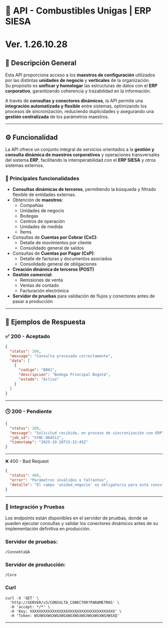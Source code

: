 # 🧩 API - Combustibles Unigas | ERP SIESA
# Ver. 1.26.10.28

## 📘 Descripción General

Esta API proporciona acceso a los **maestros de configuración** utilizados por las distintas **unidades de negocio** y **verticales** de la organización.  
Su propósito es **unificar y homologar** las estructuras de datos con el **ERP corporativo**, garantizando coherencia y trazabilidad en la información.

A través de **consultas y conectores dinámicos**, la API permite una **integración automatizada y flexible** entre sistemas, optimizando los procesos de sincronización, reduciendo duplicidades y asegurando una **gestión centralizada** de los parámetros maestros.

---

## ⚙️ Funcionalidad

La API ofrece un conjunto integral de servicios orientados a la **gestión y consulta dinámica de maestros corporativos** y operaciones transversales del sistema **ERP**, facilitando la interoperabilidad con el **ERP SIESA** y otros sistemas externos.

### 🔹 Principales funcionalidades

- **Consultas dinámicas de terceros**, permitiendo la búsqueda y filtrado flexible de entidades externas.  
- Obtención de **maestros**:
  - Compañías  
  - Unidades de negocio  
  - Bodegas  
  - Centros de operación  
  - Unidades de medida  
  - Ítems  
- Consultas de **Cuentas por Cobrar (CxC)**:
  - Detalle de movimientos por cliente  
  - Consolidado general de saldos  
- Consultas de **Cuentas por Pagar (CxP)**:
  - Detalle de facturas y documentos asociados  
  - Consolidado general de obligaciones  
- **Creación dinámica de terceros (POST)**  
- **Gestión comercial**:
  - Remisiones de venta  
  - Ventas de contado  
  - Facturación electrónica  
- **Servidor de pruebas** para validación de flujos y conectores antes de pasar a producción  

---

## 🧠 Ejemplos de Respuesta

### ✅ 200 - Aceptado
```json
{
  "status": 200,
  "message": "Consulta procesada correctamente",
  "data": [
    {
      "codigo": "B001",
      "descripcion": "Bodega Principal Bogotá",
      "estado": "Activo"
    }
  ]
}
```

---

### 🕓 200 - Pendiente
```json
{
  "status": 200,
  "message": "Solicitud recibida, en proceso de sincronización con ERP",
  "job_id": "SYNC-984512",
  "timestamp": "2025-10-28T15:32:45Z"
}
```

---

❌ 400 - Bad Request
```json
{
  "status": 400,
  "error": "Parámetros inválidos o faltantes",
  "detalle": "El campo 'unidad_negocio' es obligatorio para esta consulta."
}
```

---

### 🔗 Integración y Pruebas

Los endpoints están disponibles en el servidor de pruebas, donde se pueden ejecutar consultas y validar los conectores dinámicos antes de su implementación definitiva en producción.



### Servidor de pruebas:
```arduino
/ConnektaQA
```

### Servidor de producción:
```arduino
/Core
```

### Curl
```arduino
curl -X 'GET' \
  'http://SERVER/v3/CONSULTA_CONECTOR?PARAMETROS' \
  -H 'accept: */*' \
  -H 'Key: XXXXXXXXXXXXXXXXXXXXXXXXXXXXXXXXXXXXXX' \
  -H 'Token: WSXWSXWSXWSXWSXWSXWSXWSXWSXWSXWSXWSXQ'
```
---